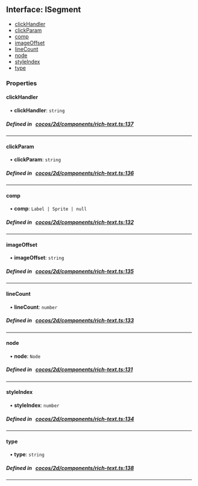 ## Interface: ISegment

- [clickHandler](#clickHandler)
- [clickParam](#clickParam)
- [comp](#comp)
- [imageOffset](#imageOffset)
- [lineCount](#lineCount)
- [node](#node)
- [styleIndex](#styleIndex)
- [type](#type)

### Properties

#### clickHandler

<div style="margin-left: 10px;">


• **clickHandler**: ``string``

</div>


##### Defined in &nbsp;   [cocos/2d/components/rich-text.ts:137](https://github.com/cocos-creator/engine/blob/c7bf6b8a9/cocos/2d/components/rich-text.ts#L137)&nbsp;

___
#### clickParam

<div style="margin-left: 10px;">


• **clickParam**: ``string``

</div>


##### Defined in &nbsp;   [cocos/2d/components/rich-text.ts:136](https://github.com/cocos-creator/engine/blob/c7bf6b8a9/cocos/2d/components/rich-text.ts#L136)&nbsp;

___
#### comp

<div style="margin-left: 10px;">


• **comp**: ``Label | Sprite | null``

</div>


##### Defined in &nbsp;   [cocos/2d/components/rich-text.ts:132](https://github.com/cocos-creator/engine/blob/c7bf6b8a9/cocos/2d/components/rich-text.ts#L132)&nbsp;

___
#### imageOffset

<div style="margin-left: 10px;">


• **imageOffset**: ``string``

</div>


##### Defined in &nbsp;   [cocos/2d/components/rich-text.ts:135](https://github.com/cocos-creator/engine/blob/c7bf6b8a9/cocos/2d/components/rich-text.ts#L135)&nbsp;

___
#### lineCount

<div style="margin-left: 10px;">


• **lineCount**: ``number``

</div>


##### Defined in &nbsp;   [cocos/2d/components/rich-text.ts:133](https://github.com/cocos-creator/engine/blob/c7bf6b8a9/cocos/2d/components/rich-text.ts#L133)&nbsp;

___
#### node

<div style="margin-left: 10px;">


• **node**: ``Node``

</div>


##### Defined in &nbsp;   [cocos/2d/components/rich-text.ts:131](https://github.com/cocos-creator/engine/blob/c7bf6b8a9/cocos/2d/components/rich-text.ts#L131)&nbsp;

___
#### styleIndex

<div style="margin-left: 10px;">


• **styleIndex**: ``number``

</div>


##### Defined in &nbsp;   [cocos/2d/components/rich-text.ts:134](https://github.com/cocos-creator/engine/blob/c7bf6b8a9/cocos/2d/components/rich-text.ts#L134)&nbsp;

___
#### type

<div style="margin-left: 10px;">


• **type**: ``string``

</div>


##### Defined in &nbsp;   [cocos/2d/components/rich-text.ts:138](https://github.com/cocos-creator/engine/blob/c7bf6b8a9/cocos/2d/components/rich-text.ts#L138)&nbsp;

___
